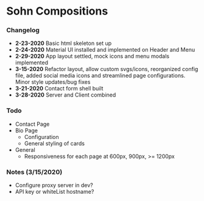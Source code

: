 # Sohn Compositions 

### Changelog
- **2-23-2020** Basic html skeleton set up
- **2-24-2020** Material UI installed and implemented on Header and Menu
- **2-29-2020** App layout settled, mock icons and menu modals implemented
- **3-15-2020** Refactor layout, allow custom svgs/icons, reorganized config file, added social media icons and streamlined page configurations. Minor style updates/bug fixes
- **3-21-2020** Contact form shell built
- **3-28-2020** Server and Client combined

### Todo
- Contact Page
- Bio Page
  - Configuration
  - General styling of cards
- General
  - Responsiveness for each page at 600px, 900px, >= 1200px

### Notes (3/15/2020)
- Configure proxy server in dev?
- API key or whiteList hostname?